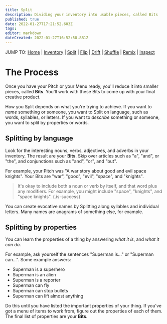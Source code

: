 ```yaml
---
title: Split
description: Dividing your inventory into usable pieces, called Bits
published: true
date: 2022-01-27T17:21:52.603Z
tags: 
editor: markdown
dateCreated: 2022-01-27T16:52:58.881Z
---
```


JUMP TO: [Home](/cct) | [Inventory](/cct/inventory) | [Split](/cct/split) | [Flip](/cct/flip) | [Drift](/cct/drift) | [Shuffle](/cct/shuffle) | [Remix](/cct/remix) | [Inspect](/cct/inspect)

# The Process

Once you have your Pitch or your Menu ready, you'll reduce it into smaller pieces, called **Bits**. You'll work with these Bits to come up with your final creative product.

How you Split depends on what you're trying to achieve. If you want to *name* something or someone, you want to Split on language, such as words, syllables, or letters. If you want to *describe* something or someone, you want to split by properties or words.

## Splitting by language

Look for the interesting nouns, verbs, adjectives, and adverbs in your inventory. The result are your **Bits**. Skip over articles such as "a", "and", or "the", and conjunctions such as "and", "or", and "but".

For example, your Pitch was "A war story about good and evil space knights". Your Bits are "war", "good", "evil", "space", and "knights".

> It's okay to include both a noun or verb by itself, and that word plus any modifiers. For example, you might include "space", "knights", and "space knights".
{.is-success}

You can create evocative names by Splitting along syllables and individual letters. Many names are anagrams of something else, for example.

## Splitting by properties

You can learn the properties of a thing by answering _what it is_, and _what it can do_.

For example, ask yourself the sentences "Superman is..." or "Superman can...". Some example answers:

* Superman is a superhero
* Superman is an alien
* Superman is a reporter
* Superman can fly
* Superman can stop bullets
* Superman can lift almost anything

Do this until you have listed the important properties of your thing. If you've got a menu of items to work from, figure out the properties of each of them. The final list of properties are your **Bits**.